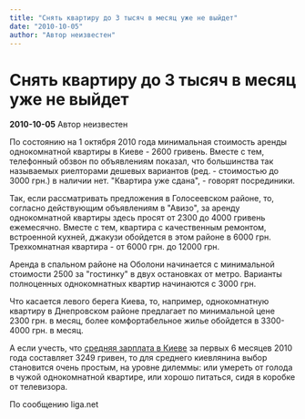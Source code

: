```yaml
---
title: "Снять квартиру до 3 тысяч в месяц уже не выйдет"
date: "2010-10-05"
author: "Автор неизвестен"
---
```


# Снять квартиру до 3 тысяч в месяц уже не выйдет

**2010-10-05** Автор неизвестен

По состоянию на 1 октября 2010 года минимальная стоимость аренды однокомнатной квартиры в Киеве - 2600 гривень. Вместе с тем, телефонный обзвон по объявлениям показал, что большинства так называемых риелторами дешевых вариантов (ред. - стоимостью до 3000 грн.) в наличии нет. "Квартира уже сдана", - говорят посрединики.

Так, если рассматривать предложения в Голосеевском районе, то, согласно действующим объявлениям в "Авизо", за аренду однокомнатной квартиры здесь просят от 2300 до 4000 гривень ежемесячно. Вместе с тем, квартира с качественным ремонтом, встроенной кухней, джакузи обойдется в этом районе в 6000 грн. Трехкомнатная квартира - от 6000 грн. до 12000 грн.

Аренда в спальном районе на Оболони начинается с минимальной стоимости 2500 за "гостинку" в двух остановках от метро. Варианты полноценных однокомнатных квартир начинаются с 3000 грн.

Что касается левого берега Киева, то, например, однокомнатную квартиру в Днепровском районе предлагает по минимальной цене 2300 грн. в месяц, более комфортабельное жилье обойдется в 3300- 4000 грн. в месяц.

А если учесть, что [средняя зарплата в Киеве](http://www.obzorzarplat.com.ua/average-wage-kiev-2010/) за первых 6 месяцев 2010 года составляет 3249 гривен, то для среднего киевлянина выбор становится очень простым, на уровне дилеммы: или умереть от голода в чужой однокомнатной квартире, или хорошо питаться, сидя в коробке от телевизора.

По сообщению liga.net
